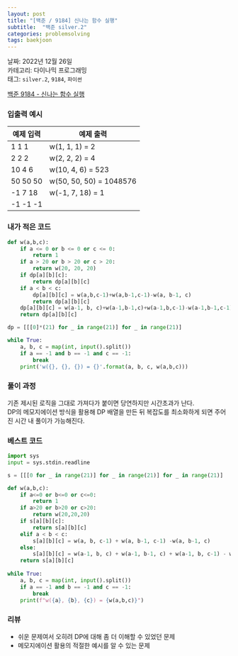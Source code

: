 ```yaml
---
layout: post
title: "[백준 / 9184] 신나는 함수 실행"
subtitle:  "백준 silver.2"
categories: problemsolving
tags: baekjoon
---
```


날짜: 2022년 12월 26일    
카테고리: 다이나믹 프로그래밍  
태그: `silver.2`, `9184`, `파이썬`  


[백준 9184 - 신나는 함수 실행](https://www.acmicpc.net/problem/9184)  
  
### 입출력 예시  

|예제 입력|예제 출력|
|---|---|
|1 1 1|w(1, 1, 1) = 2|
|2 2 2|w(2, 2, 2) = 4|
|10 4 6|w(10, 4, 6) = 523|
|50 50 50|w(50, 50, 50) = 1048576|
|-1 7 18|w(-1, 7, 18) = 1|
|-1 -1 -1|  
  
  
### 내가 적은 코드

```python
def w(a,b,c):
    if a <= 0 or b <= 0 or c <= 0:
        return 1
    if a > 20 or b > 20 or c > 20:
        return w(20, 20, 20)
    if dp[a][b][c]:
        return dp[a][b][c]
    if a < b < c:
        dp[a][b][c] = w(a,b,c-1)+w(a,b-1,c-1)-w(a, b-1, c)
        return dp[a][b][c]
    dp[a][b][c] = w(a-1, b, c)+w(a-1,b-1,c)+w(a-1,b,c-1)-w(a-1,b-1,c-1)
    return dp[a][b][c]

dp = [[[0]*(21) for _ in range(21)] for _ in range(21)]

while True:
    a, b, c = map(int, input().split())
    if a == -1 and b == -1 and c == -1:
        break
    print('w({}, {}, {}) = {}'.format(a, b, c, w(a,b,c)))
```

  
### 풀이 과정  

기존 제시된 로직을 그대로 가져다가 붙이면 당연하지만 시간초과가 난다.  
DP의 메모지에이션 방식을 활용해 DP 배열을 만든 뒤 복잡도를 최소화하게 되면 주어진 시간 내 풀이가 가능해진다.      
  
### 베스트 코드

```python
import sys
input = sys.stdin.readline

s = [[[0 for _ in range(21)] for _ in range(21)] for _ in range(21)]

def w(a,b,c):
    if a<=0 or b<=0 or c<=0:
        return 1
    if a>20 or b>20 or c>20:
        return w(20,20,20)
    if s[a][b][c]:
        return s[a][b][c]
    elif a < b < c:
        s[a][b][c] = w(a, b, c-1) + w(a, b-1, c-1) -w(a, b-1, c)
    else: 
        s[a][b][c] = w(a-1, b, c) + w(a-1, b-1, c) + w(a-1, b, c-1) - w(a-1, b-1, c-1)
    return s[a][b][c]
  
while True:
    a, b, c = map(int, input().split())
    if a == -1 and b == -1 and c == -1:
        break
    print(f"w({a}, {b}, {c}) = {w(a,b,c)}")
```
  
### 리뷰  
  
- 쉬운 문제여서 오히려 DP에 대해 좀 더 이해할 수 있었던 문제
- 메모지에이션 활용의 적절한 예시를 알 수 있는 문제